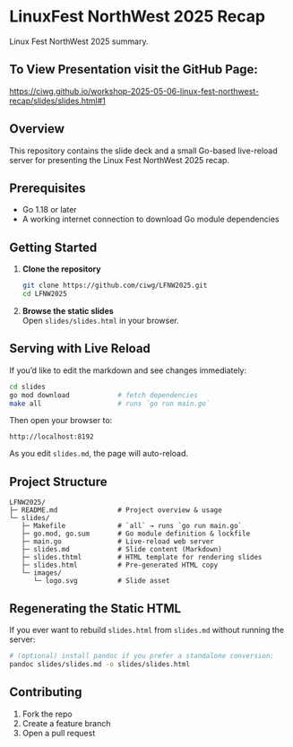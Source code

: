 # LinuxFest NorthWest 2025 Recap

Linux Fest NorthWest 2025 summary.

## To View Presentation visit the GitHub Page: 
https://ciwg.github.io/workshop-2025-05-06-linux-fest-northwest-recap/slides/slides.html#1

## Overview

This repository contains the slide deck and a small Go-based live-reload server for presenting the Linux Fest NorthWest 2025 recap.

## Prerequisites

- Go 1.18 or later  
- A working internet connection to download Go module dependencies  

## Getting Started

1. **Clone the repository**  
   ```bash
   git clone https://github.com/ciwg/LFNW2025.git
   cd LFNW2025
   ```

2. **Browse the static slides**  
   Open `slides/slides.html` in your browser.

## Serving with Live Reload

If you’d like to edit the markdown and see changes immediately:

```bash
cd slides
go mod download            # fetch dependencies
make all                   # runs `go run main.go`
```

Then open your browser to:

```
http://localhost:8192
```

As you edit `slides.md`, the page will auto-reload.

## Project Structure

```
LFNW2025/
├─ README.md               # Project overview & usage
└─ slides/
   ├─ Makefile             # `all` → runs `go run main.go`
   ├─ go.mod, go.sum       # Go module definition & lockfile
   ├─ main.go              # Live-reload web server
   ├─ slides.md            # Slide content (Markdown)
   ├─ slides.thtml         # HTML template for rendering slides
   ├─ slides.html          # Pre-generated HTML copy
   └─ images/
      └─ logo.svg          # Slide asset
```

## Regenerating the Static HTML

If you ever want to rebuild `slides.html` from `slides.md` without running the server:

```bash
# (optional) install pandoc if you prefer a standalone conversion:
pandoc slides/slides.md -o slides/slides.html
```

## Contributing

1. Fork the repo  
2. Create a feature branch  
3. Open a pull request  


